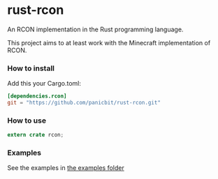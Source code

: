rust-rcon
=========

An RCON implementation in the Rust programming language.

This project aims to at least work with the Minecraft implementation of RCON.


### How to install

Add this your Cargo.toml:
```toml
[dependencies.rcon]
git = "https://github.com/panicbit/rust-rcon.git"
```


### How to use
```rust
extern crate rcon;
```


### Examples

See the examples in [the examples folder](https://github.com/panicbit/rust-rcon/tree/master/examples)
